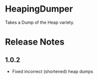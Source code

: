 # HeapingDumper
Takes a Dump of the Heap variety.

# Release Notes
## 1.0.2
* Fixed incorrect (shortened) heap dumps  
